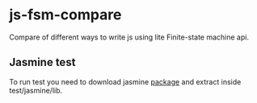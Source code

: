 # js-fsm-compare

Compare of different ways to write js using lite Finite-state machine api.

## Jasmine test

To run test you need to download jasmine [package][7a11264d] and extract inside test/jasmine/lib.

  [7a11264d]: https://github.com/jasmine/jasmine/releases "Jasmine standalone"
